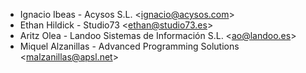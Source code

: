 - Ignacio Ibeas - Acysos S.L. \<<ignacio@acysos.com>\>
- Ethan Hildick - Studio73 \<<ethan@studio73.es>\>
- Aritz Olea - Landoo Sistemas de Información S.L. \<<ao@landoo.es>\>
- Miquel Alzanillas - Advanced Programming Solutions
  \<<malzanillas@apsl.net>\>
